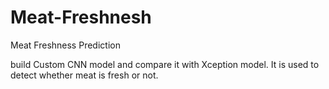 # Meat-Freshnesh
Meat Freshness Prediction

build Custom CNN model and compare it with Xception model. It is used to detect whether meat is fresh or not.
